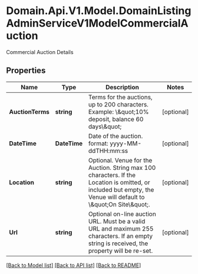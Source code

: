 # Domain.Api.V1.Model.DomainListingAdminServiceV1ModelCommercialAuction
Commercial Auction Details
## Properties

Name | Type | Description | Notes
------------ | ------------- | ------------- | -------------
**AuctionTerms** | **string** | Terms for the auctions, up to 200 characters. Example: \\\&quot;10% deposit, balance 60 days\\\&quot; | [optional] 
**DateTime** | **DateTime** | Date of the auction. format: yyyy-MM-ddTHH:mm:ss | [optional] 
**Location** | **string** | Optional. Venue for the Auction. String max 100 characters. If the Location is omitted, or included but empty, the Venue will default to \\\&quot;On Site\\\&quot;. | [optional] 
**Url** | **string** | Optional on-line auction URL. Must be a valid URL and maximum 255 characters. If an empty string is received, the property will be re-set. | [optional] 

[[Back to Model list]](../README.md#documentation-for-models) [[Back to API list]](../README.md#documentation-for-api-endpoints) [[Back to README]](../README.md)

